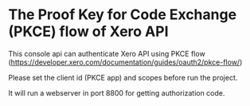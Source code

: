 # The Proof Key for Code Exchange (PKCE) flow of Xero API


This console api can authenticate Xero API using PKCE flow (https://developer.xero.com/documentation/guides/oauth2/pkce-flow/)

Please set the client id (PKCE app) and scopes before run the project.

It will run a webserver in port 8800 for getting authorization code.
